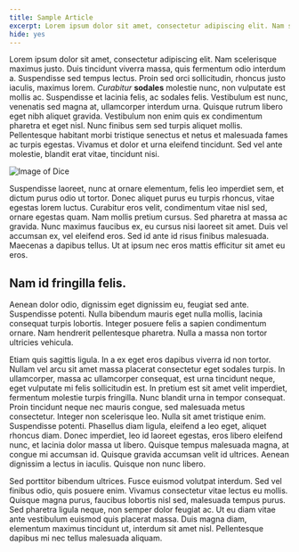 ```yaml
---
title: Sample Article
excerpt: Lorem ipsum dolor sit amet, consectetur adipiscing elit. Nam scelerisque maximus justo. Duis tincidunt viverra massa, quis fermentum odio interdum a. Suspendisse sed tempus lectus. Proin sed orci sollicitudin, rhoncus justo iaculis, maximus lorem.
hide: yes
---
```


Lorem ipsum dolor sit amet, consectetur adipiscing elit. Nam scelerisque maximus justo. Duis tincidunt viverra massa, quis fermentum odio interdum a. Suspendisse sed tempus lectus. Proin sed orci sollicitudin, rhoncus justo iaculis, maximus lorem. *Curabitur* **sodales** molestie nunc, non vulputate est mollis ac. Suspendisse et lacinia felis, ac sodales felis. Vestibulum est nunc, venenatis sed magna at, ullamcorper interdum urna. Quisque rutrum libero eget nibh aliquet gravida. Vestibulum non enim quis ex condimentum pharetra et eget nisl. Nunc finibus sem sed turpis aliquet mollis. Pellentesque habitant morbi tristique senectus et netus et malesuada fames ac turpis egestas. Vivamus et dolor et urna eleifend tincidunt. Sed vel ante molestie, blandit erat vitae, tincidunt nisi.

![Image of Dice](/assets/dice.jpg)

Suspendisse laoreet, nunc at ornare elementum, felis leo imperdiet sem, et dictum purus odio ut tortor. Donec aliquet purus eu turpis rhoncus, vitae egestas lorem luctus. Curabitur eros velit, condimentum vitae nisl sed, ornare egestas quam. Nam mollis pretium cursus. Sed pharetra at massa ac gravida. Nunc maximus faucibus ex, eu cursus nisi laoreet sit amet. Duis vel accumsan ex, vel eleifend eros. Sed id ante id risus finibus malesuada. Maecenas a dapibus tellus. Ut at ipsum nec eros mattis efficitur sit amet eu eros.

## Nam id fringilla felis.

Aenean dolor odio, dignissim eget dignissim eu, feugiat sed ante. Suspendisse potenti. Nulla bibendum mauris eget nulla mollis, lacinia consequat turpis lobortis. Integer posuere felis a sapien condimentum ornare. Nam hendrerit pellentesque pharetra. Nulla a massa non tortor ultricies vehicula.

Etiam quis sagittis ligula. In a ex eget eros dapibus viverra id non tortor. Nullam vel arcu sit amet massa placerat consectetur eget sodales turpis. In ullamcorper, massa ac ullamcorper consequat, est urna tincidunt neque, eget vulputate mi felis sollicitudin est. In pretium est sit amet velit imperdiet, fermentum molestie turpis fringilla. Nunc blandit urna in tempor consequat. Proin tincidunt neque nec mauris congue, sed malesuada metus consectetur. Integer non scelerisque leo. Nulla sit amet tristique enim. Suspendisse potenti. Phasellus diam ligula, eleifend a leo eget, aliquet rhoncus diam. Donec imperdiet, leo id laoreet egestas, eros libero eleifend nunc, et lacinia dolor massa ut libero. Quisque tempus malesuada magna, at congue mi accumsan id. Quisque gravida accumsan velit id ultrices. Aenean dignissim a lectus in iaculis. Quisque non nunc libero.

Sed porttitor bibendum ultrices. Fusce euismod volutpat interdum. Sed vel finibus odio, quis posuere enim. Vivamus consectetur vitae lectus eu mollis. Quisque magna purus, faucibus lobortis nisl sed, malesuada tempus purus. Sed pharetra ligula neque, non semper dolor feugiat ac. Ut eu diam vitae ante vestibulum euismod quis placerat massa. Duis magna diam, elementum maximus tincidunt ut, interdum sit amet nisl. Pellentesque dapibus mi nec tellus malesuada aliquam.